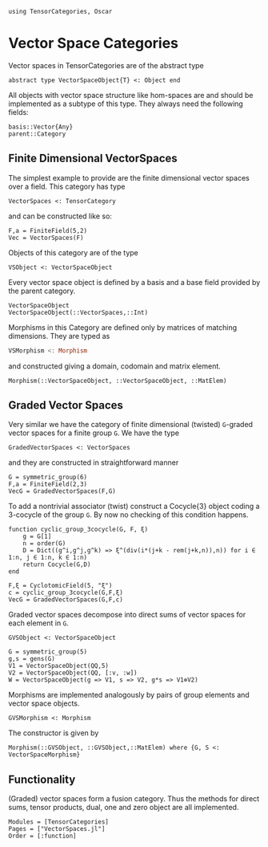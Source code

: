 ```@setup VS
using TensorCategories, Oscar
```


# Vector Space Categories

Vector spaces in TensorCategories are of the abstract type

```
abstract type VectorSpaceObject{T} <: Object end
```

All objects with vector space structure like hom-spaces are and should be implemented as a
subtype of this type. They always need the following fields:

```
basis::Vector{Any}
parent::Category
```

## Finite Dimensional VectorSpaces

The simplest example to provide are the finite dimensional vector spaces over a field.
This category has type

```
VectorSpaces <: TensorCategory
```

and can be constructed like so:

```@example VS
F,a = FiniteField(5,2)
Vec = VectorSpaces(F)
```

Objects of this category are of the type

```
VSObject <: VectorSpaceObject
```

Every vector space object is defined by a basis and a base field provided by the
parent category.

```@docs
VectorSpaceObject
VectorSpaceObject(::VectorSpaces,::Int)
```

Morphisms in this Category are defined only by matrices of matching dimensions.
They are typed as

```julia
VSMorphism <: Morphism
```

and constructed giving a domain, codomain and matrix element.

```@docs VS
Morphism(::VectorSpaceObject, ::VectorSpaceObject, ::MatElem)
```

## Graded Vector Spaces

Very similar we have the category of finite dimensional (twisted) ``G``-graded vector spaces for a finite group ``G``.
We have the type

```
GradedVectorSpaces <: VectorSpaces
```
and they are constructed in straightforward manner

```@example VS
G = symmetric_group(6)
F,a = FiniteField(2,3)
VecG = GradedVectorSpaces(F,G)
```

To add a nontrivial associator (twist) construct a Cocycle{3} object coding a 3-cocycle
of the group ``G``. By now no checking of this condition happens.

```@example VS
function cyclic_group_3cocycle(G, F, ξ)
	g = G[1]
	n = order(G)
	D = Dict((g^i,g^j,g^k) => ξ^(div(i*(j+k - rem(j+k,n)),n)) for i ∈ 1:n, j ∈ 1:n, k ∈ 1:n)
	return Cocycle(G,D)
end

F,ξ = CyclotomicField(5, "ξ")
c = cyclic_group_3cocycle(G,F,ξ)
VecG = GradedVectorSpaces(G,F,c)
```

Graded vector spaces decompose into direct sums of vector spaces for each element in
``G``.

```
GVSObject <: VectorSpaceObject
```

```@example VS
G = symmetric_group(5)
g,s = gens(G)
V1 = VectorSpaceObject(QQ,5)
V2 = VectorSpaceObject(QQ, [:v, :w])
W = VectorSpaceObject(g => V1, s => V2, g*s => V1⊗V2)
```

Morphisms are implemented analogously by pairs of group elements and vector space objects.

```
GVSMorphism <: Morphism
```

The constructor is given by 

```@docs
Morphism(::GVSObject, ::GVSObject,::MatElem) where {G, S <: VectorSpaceMorphism}
```


## Functionality

(Graded) vector spaces form a fusion category. Thus the methods for
direct sums, tensor products, dual, one and zero object are all implemented.

```@autodocs
Modules = [TensorCategories]
Pages = ["VectorSpaces.jl"]
Order = [:function]
```
